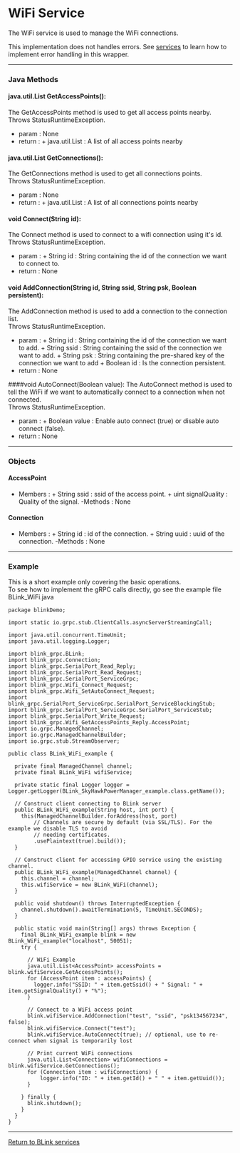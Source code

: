 WiFi Service
============

The WiFi service is used to manage the WiFi connections.

This implementation does not handles errors. See [services](services.md) to learn how to implement error handling in this wrapper.

---------------------------------

### Java Methods

#### java.util.List<AccessPoint> GetAccessPoints():

The GetAccessPoints method is used to get all access points nearby.<br>
Throws StatusRuntimeException.

- param  : None
- return : 
         + java.util.List<AccessPoint> : A list of all access points nearby

#### java.util.List<Connection> GetConnections():

The GetConnections method is used to get all connections points.<br>
Throws StatusRuntimeException.

- param  : None
- return : 
         + java.util.List<Connection> : A list of all connections points nearby
		 
#### void Connect(String id):

The Connect method is used to connect to a wifi connection using it's id.<br>
Throws StatusRuntimeException.

- param  :
         + String id : String containing the id of the connection we want to connect to.
- return : None

#### void AddConnection(String id, String ssid, String psk, Boolean persistent):

The AddConnection method is used to add a connection to the connection list.<br>
Throws StatusRuntimeException.

- param  :
         + String id : String containing the id of the connection we want to add.
		 + String ssid : String containing the ssid of the connection we want to add.
		 + String psk : String containing the pre-shared key of the connection we want to add
         + Boolean id : Is the connection persistent.
- return : None

####void AutoConnect(Boolean value):
The AutoConnect method is used to tell the WiFi if we want to automatically connect to a connection when not connected.<br>
Throws StatusRuntimeException.

- param  :
         + Boolean value : Enable auto connect (true) or disable auto connect (false).
- return : None

---------------------------------

### Objects

#### AccessPoint

- Members :
          + String ssid : ssid of the access point.
		  + uint signalQuality : Quality of the signal.
-Methods : None

#### Connection

- Members :
          + String id : id of the connection.
		  + String uuid : uuid of the connection.
-Methods : None

---------------------------------

### Example

This is a short example only covering the basic operations.<br>
To see how to implement the gRPC calls directly, go see the example file BLink_WiFi.java

~~~~{.java}
package blinkDemo;

import static io.grpc.stub.ClientCalls.asyncServerStreamingCall;

import java.util.concurrent.TimeUnit;
import java.util.logging.Logger;

import blink_grpc.BLink;
import blink_grpc.Connection;
import blink_grpc.SerialPort_Read_Reply;
import blink_grpc.SerialPort_Read_Request;
import blink_grpc.SerialPort_ServiceGrpc;
import blink_grpc.Wifi_Connect_Request;
import blink_grpc.Wifi_SetAutoConnect_Request;
import blink_grpc.SerialPort_ServiceGrpc.SerialPort_ServiceBlockingStub;
import blink_grpc.SerialPort_ServiceGrpc.SerialPort_ServiceStub;
import blink_grpc.SerialPort_Write_Request;
import blink_grpc.Wifi_GetAccessPoints_Reply.AccessPoint;
import io.grpc.ManagedChannel;
import io.grpc.ManagedChannelBuilder;
import io.grpc.stub.StreamObserver;

public class BLink_WiFi_example {

  private final ManagedChannel channel;
  private final BLink_WiFi wifiService;

  private static final Logger logger = Logger.getLogger(BLink_SkyHawkPowerManager_example.class.getName());

  // Construct client connecting to BLink server
  public BLink_WiFi_example(String host, int port) {
    this(ManagedChannelBuilder.forAddress(host, port)
        // Channels are secure by default (via SSL/TLS). For the example we disable TLS to avoid
        // needing certificates.
        .usePlaintext(true).build());
  }

  // Construct client for accessing GPIO service using the existing channel.
  public BLink_WiFi_example(ManagedChannel channel) {
    this.channel = channel;
    this.wifiService = new BLink_WiFi(channel);
  }

  public void shutdown() throws InterruptedException {
    channel.shutdown().awaitTermination(5, TimeUnit.SECONDS);
  }

  public static void main(String[] args) throws Exception {
    final BLink_WiFi_example blink = new BLink_WiFi_example("localhost", 50051);
    try {
      
      // WiFi Example
      java.util.List<AccessPoint> accessPoints = blink.wifiService.GetAccessPoints();
      for (AccessPoint item : accessPoints) {
        logger.info("SSID: " + item.getSsid() + " Signal: " + item.getSignalQuality() + "%");
      }
      
      // Connect to a WiFi access point
      blink.wifiService.AddConnection("test", "ssid", "psk134567234", false);
      blink.wifiService.Connect("test");     
      blink.wifiService.AutoConnect(true); // optional, use to re-connect when signal is temporarily lost
      
      // Print current WiFi connections
      java.util.List<Connection> wifiConnections = blink.wifiService.GetConnections();
      for (Connection item : wifiConnections) {
          logger.info("ID: " + item.getId() + " " + item.getUuid());
      }
			
    } finally {
      blink.shutdown();
    }
  }
}

~~~~

---------------------------------

[Return to BLink services](blinkServices.md)